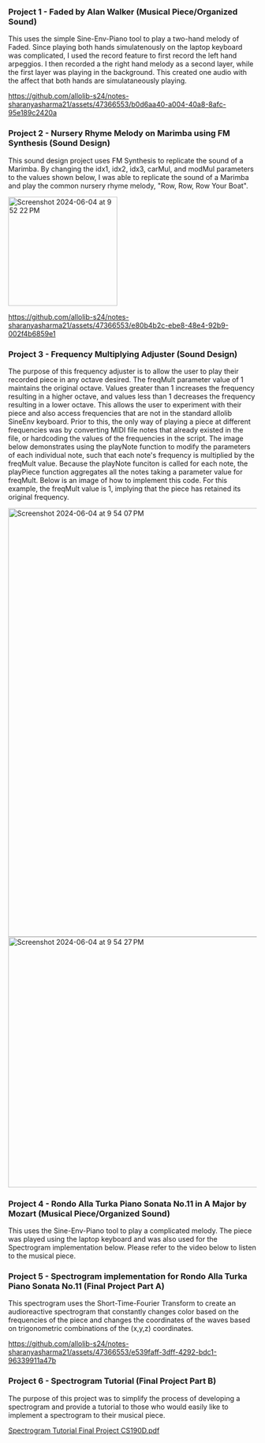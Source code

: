 ### Project 1 - Faded by Alan Walker (Musical Piece/Organized Sound)

This uses the simple Sine-Env-Piano tool to play a two-hand melody of Faded. Since playing both hands simulatenously on the laptop keyboard was complicated, I used the record feature to first record the left hand arpeggios. I then recorded a the right hand melody as a second layer, while the first layer was playing in the background. This created one audio with the affect that both hands are simulataneously playing. 

https://github.com/allolib-s24/notes-sharanyasharma21/assets/47366553/b0d6aa40-a004-40a8-8afc-95e189c2420a

### Project 2 - Nursery Rhyme Melody on Marimba using FM Synthesis (Sound Design)

This sound design project uses FM Synthesis to replicate the sound of a Marimba. By changing the idx1, idx2, idx3, carMul, and modMul parameters to the values shown below, I was able to replicate the sound of a Marimba and play the common nursery rhyme melody, "Row, Row, Row Your Boat".

<img width="221" alt="Screenshot 2024-06-04 at 9 52 22 PM" src="https://github.com/allolib-s24/notes-sharanyasharma21/assets/47366553/706647bf-6a57-4823-8426-9128e989942a">

https://github.com/allolib-s24/notes-sharanyasharma21/assets/47366553/e80b4b2c-ebe8-48e4-92b9-002f4b6859e1

### Project 3 - Frequency Multiplying Adjuster (Sound Design)

The purpose of this frequency adjuster is to allow the user to play their recorded piece in any octave desired. The freqMult parameter value of 1 maintains the original octave. Values greater than 1 increases the frequency resulting in a higher octave, and values less than 1 decreases the frequency resulting in a lower octave. This allows the user to experiment with their piece and also access frequencies that are not in the standard allolib SineEnv keyboard. Prior to this, the only way of playing a piece at different frequencies was by converting MIDI file notes that already existed in the file, or hardcoding the values of the frequencies in the script. The image below demonstrates using the playNote function to modify the parameters of each individual note, such that each note's frequency is multiplied by the freqMult value. Because the playNote funciton is called for each note, the playPiece function aggregates all the notes taking a parameter value for freqMult. Below is an image of how to implement this code. For this example, the freqMult value is 1, implying that the piece has retained its original frequency.

<img width="869" alt="Screenshot 2024-06-04 at 9 54 07 PM" src="https://github.com/allolib-s24/notes-sharanyasharma21/assets/47366553/9d7a2759-db91-4499-92a2-adc56387ef9d">

<img width="508" alt="Screenshot 2024-06-04 at 9 54 27 PM" src="https://github.com/allolib-s24/notes-sharanyasharma21/assets/47366553/180e4c60-3422-4594-8e1b-e5c5b5fd5f8b">

### Project 4 - Rondo Alla Turka Piano Sonata No.11 in A Major by Mozart (Musical Piece/Organized Sound)

This uses the Sine-Env-Piano tool to play a complicated melody. The piece was played using the laptop keyboard and was also used for the Spectrogram implementation below. Please refer to the video below to listen to the musical piece.

### Project 5 - Spectrogram implementation for Rondo Alla Turka Piano Sonata No.11 (Final Project Part A)

This spectrogram uses the Short-Time-Fourier Transform to create an audioreactive spectrogram that constantly changes color based on the frequencies of the piece and changes the coordinates of the waves based on trigonometric combinations of the (x,y,z) coordinates.

https://github.com/allolib-s24/notes-sharanyasharma21/assets/47366553/e539faff-3dff-4292-bdc1-96339911a47b

### Project 6 - Spectrogram Tutorial (Final Project Part B)

The purpose of this project was to simplify the process of developing a spectrogram and provide a tutorial to those who would easily like to implement a spectrogram to their musical piece.

[Spectrogram Tutorial Final Project CS190D.pdf](https://github.com/user-attachments/files/15573267/Spectrogram.Tutorial.Final.Project.CS190D.pdf)



